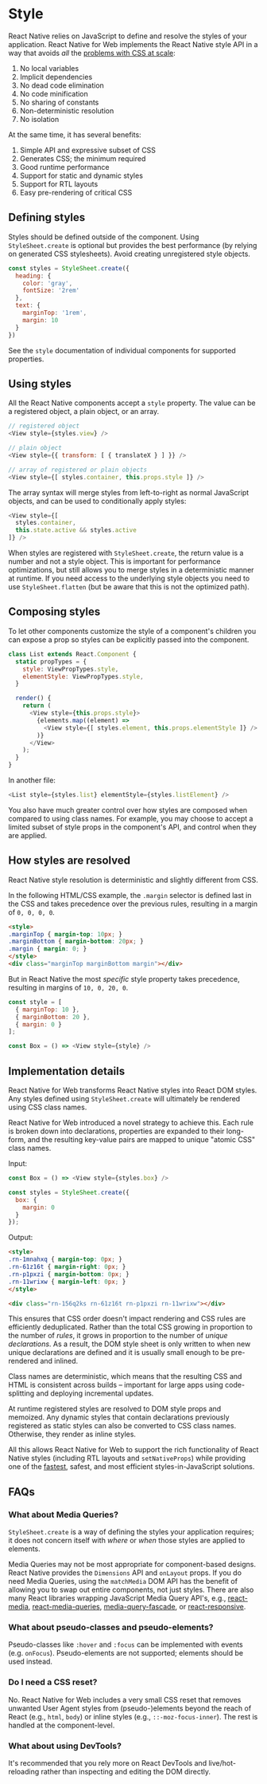 # Style

React Native relies on JavaScript to define and resolve the styles of your
application. React Native for Web implements the React Native style API in a
way that avoids *all* the [problems with CSS at
scale](https://speakerdeck.com/vjeux/react-css-in-js):

1. No local variables
2. Implicit dependencies
3. No dead code elimination
4. No code minification
5. No sharing of constants
6. Non-deterministic resolution
7. No isolation

At the same time, it has several benefits:

1. Simple API and expressive subset of CSS
2. Generates CSS; the minimum required
3. Good runtime performance
4. Support for static and dynamic styles
5. Support for RTL layouts
6. Easy pre-rendering of critical CSS

## Defining styles

Styles should be defined outside of the component. Using `StyleSheet.create` is
optional but provides the best performance (by relying on generated CSS
stylesheets). Avoid creating unregistered style objects.

```js
const styles = StyleSheet.create({
  heading: {
    color: 'gray',
    fontSize: '2rem'
  },
  text: {
    marginTop: '1rem',
    margin: 10
  }
})
```

See the `style` documentation of individual components for supported properties.

## Using styles

All the React Native components accept a `style` property. The value can be a
registered object, a plain object, or an array.

```js
// registered object
<View style={styles.view} />

// plain object
<View style={{ transform: [ { translateX } ] }} />

// array of registered or plain objects
<View style={[ styles.container, this.props.style ]} />
```

The array syntax will merge styles from left-to-right as normal JavaScript
objects, and can be used to conditionally apply styles:

```js
<View style={[
  styles.container,
  this.state.active && styles.active
]} />
```

When styles are registered with `StyleSheet.create`, the return value is a
number and not a style object. This is important for performance optimizations,
but still allows you to merge styles in a deterministic manner at runtime. If
you need access to the underlying style objects you need to use
`StyleSheet.flatten` (but be aware that this is not the optimized path).

## Composing styles

To let other components customize the style of a component's children you can
expose a prop so styles can be explicitly passed into the component.

```js
class List extends React.Component {
  static propTypes = {
    style: ViewPropTypes.style,
    elementStyle: ViewPropTypes.style,
  }

  render() {
    return (
      <View style={this.props.style}>
        {elements.map((element) =>
          <View style={[ styles.element, this.props.elementStyle ]} />
        )}
      </View>
    );
  }
}
```

In another file:

```js
<List style={styles.list} elementStyle={styles.listElement} />
```

You also have much greater control over how styles are composed when compared
to using class names. For example, you may choose to accept a limited subset
of style props in the component's API, and control when they are applied.

## How styles are resolved

React Native style resolution is deterministic and slightly different from CSS.

In the following HTML/CSS example, the `.margin` selector is defined last in
the CSS and takes precedence over the previous rules, resulting in a margin of
`0, 0, 0, 0`.

```html
<style>
.marginTop { margin-top: 10px; }
.marginBottom { margin-bottom: 20px; }
.margin { margin: 0; }
</style>
<div class="marginTop marginBottom margin"></div>
```

But in React Native the most *specific* style property takes precedence,
resulting in margins of `10, 0, 20, 0`.

```js
const style = [
  { marginTop: 10 },
  { marginBottom: 20 },
  { margin: 0 }
];

const Box = () => <View style={style} />
```

## Implementation details

React Native for Web transforms React Native styles into React DOM styles. Any
styles defined using `StyleSheet.create` will ultimately be rendered using CSS
class names.

React Native for Web introduced a novel strategy to achieve this. Each rule is
broken down into declarations, properties are expanded to their long-form, and
the resulting key-value pairs are mapped to unique "atomic CSS" class names.

Input:

```js
const Box = () => <View style={styles.box} />

const styles = StyleSheet.create({
  box: {
    margin: 0
  }
});
```

Output:

```html
<style>
.rn-1mnahxq { margin-top: 0px; }
.rn-61z16t { margin-right: 0px; }
.rn-p1pxzi { margin-bottom: 0px; }
.rn-11wrixw { margin-left: 0px; }
</style>

<div class="rn-156q2ks rn-61z16t rn-p1pxzi rn-11wrixw"></div>
```

This ensures that CSS order doesn't impact rendering and CSS rules are
efficiently deduplicated. Rather than the total CSS growing in proportion to
the number of *rules*, it grows in proportion to the number of *unique
declarations*. As a result, the DOM style sheet is only written to when new
unique declarations are defined and it is usually small enough to be
pre-rendered and inlined.

Class names are deterministic, which means that the resulting CSS and HTML is
consistent across builds – important for large apps using code-splitting and
deploying incremental updates.

At runtime registered styles are resolved to DOM style props and memoized.
Any dynamic styles that contain declarations previously registered as static
styles can also be converted to CSS class names. Otherwise, they render as
inline styles.

All this allows React Native for Web to support the rich functionality of React
Native styles (including RTL layouts and `setNativeProps`) while providing one
of the [fastest](https://github.com/necolas/react-native-web/blob/master/performance/README.md),
safest, and most efficient styles-in-JavaScript solutions.

## FAQs

### What about Media Queries?

`StyleSheet.create` is a way of defining the styles your application requires;
it does not concern itself with _where_ or _when_ those styles are applied to
elements.

Media Queries may not be most appropriate for component-based designs. React
Native provides the `Dimensions` API and `onLayout` props.  If you do need Media
Queries, using the `matchMedia` DOM API has the benefit of allowing you to swap
out entire components, not just styles. There are also many React libraries
wrapping JavaScript Media Query API's, e.g.,
[react-media](https://github.com/reacttraining/react-media),
[react-media-queries](https://github.com/bloodyowl/react-media-queries),
[media-query-fascade](https://github.com/tanem/media-query-facade), or
[react-responsive](https://github.com/contra/react-responsive).

### What about pseudo-classes and pseudo-elements?

Pseudo-classes like `:hover` and `:focus` can be implemented with events (e.g.
`onFocus`). Pseudo-elements are not supported; elements should be used instead.

### Do I need a CSS reset?

No. React Native for Web includes a very small CSS reset that removes unwanted
User Agent styles from (pseudo-)elements beyond the reach of React (e.g.,
`html`, `body`) or inline styles (e.g., `::-moz-focus-inner`). The rest is
handled at the component-level.

### What about using DevTools?

It's recommended that you rely more on React DevTools and live/hot-reloading
rather than inspecting and editing the DOM directly.
